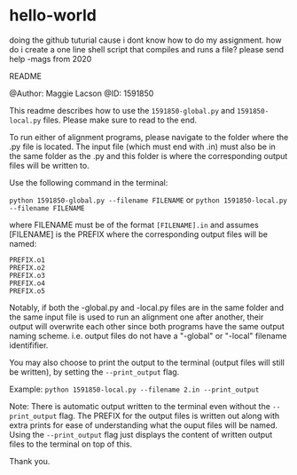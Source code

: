 # hello-world

doing the github tuturial cause i dont know how
to do my assignment. how do i create a one line shell script that 
compiles and runs a file? please send help
-mags from 2020


README

@Author: Maggie Lacson
@ID: 1591850

This readme describes how to use the ```1591850-global.py``` and ```1591850-local.py``` files. Please make sure to read to the end.

To run either of alignment programs, please navigate to the folder where the .py file is located. The input file (which must end with .in) must also be in the same folder as the .py and this folder is where the corresponding output files will be written to.

Use the following command in the terminal:

``` python 1591850-global.py --filename FILENAME ```
or
``` python 1591850-local.py --filename FILENAME ```

where FILENAME must be of the format ```[FILENAME].in``` and assumes [FILENAME] is the PREFIX where the corresponding output files will be named:

```
PREFIX.o1
PREFIX.o2
PREFIX.o3
PREFIX.o4
PREFIX.o5
```

Notably, if both the -global.py and -local.py files are in the same folder and the same input file is used to run an alignment one after another, their output will overwrite each other since both programs have the same output naming scheme. i.e. output files do not have a "-global" or "-local" filename identififier.

You may also choose to print the output to the terminal (output files will still be written), by setting the ```--print_output``` flag.

Example:
```python 1591850-local.py --filename 2.in --print_output```

Note: There is automatic output written to the terminal even without the ```--print_output``` flag. The PREFIX for the output files is written out along with extra prints for ease of understanding what the ouput files will be named. Using the ```--print_output``` flag just displays the content of written output files to the terminal on top of this.

Thank you.

